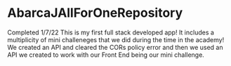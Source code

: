 # AbarcaJAllForOneRepository
Completed 1/7/22
This is my first full stack developed app! It includes a multiplicity of mini challeneges that we did during the time in the academy! We created an API and cleared the CORs policy error and then we used an API we created to work with our Front End being our mini challenge.
